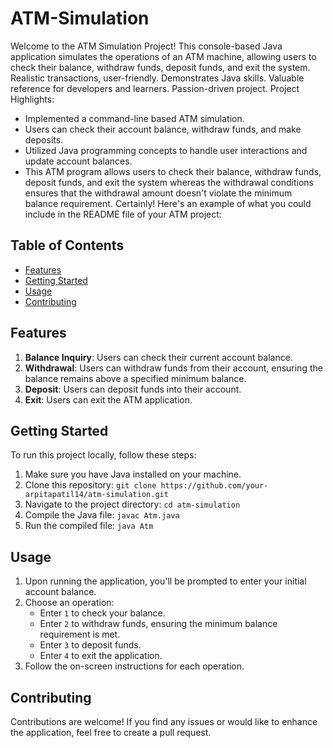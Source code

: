 # ATM-Simulation
Welcome to the ATM Simulation Project! This console-based Java application simulates the operations of an ATM machine, allowing users to check their balance, withdraw funds, deposit funds, and exit the system. Realistic transactions, user-friendly. Demonstrates Java skills. Valuable reference for developers and learners. Passion-driven project.
Project Highlights:
- Implemented a command-line based ATM simulation.
- Users can check their account balance, withdraw funds, and make deposits.
- Utilized Java programming concepts to handle user interactions and update account balances.
- This ATM program allows users to check their balance, withdraw funds, deposit funds, and exit the system whereas the withdrawal conditions  ensures that the withdrawal amount doesn't violate the minimum balance requirement.
Certainly! Here's an example of what you could include in the README file of your ATM project:

## Table of Contents

- [Features](#features)
- [Getting Started](#getting-started)
- [Usage](#usage)
- [Contributing](#contributing)


## Features

1. **Balance Inquiry**: Users can check their current account balance.
2. **Withdrawal**: Users can withdraw funds from their account, ensuring the balance remains above a specified minimum balance.
3. **Deposit**: Users can deposit funds into their account.
4. **Exit**: Users can exit the ATM application.

## Getting Started

To run this project locally, follow these steps:

1. Make sure you have Java installed on your machine.
2. Clone this repository: `git clone https://github.com/your-arpitapatil14/atm-simulation.git`
3. Navigate to the project directory: `cd atm-simulation`
4. Compile the Java file: `javac Atm.java`
5. Run the compiled file: `java Atm`

## Usage

1. Upon running the application, you'll be prompted to enter your initial account balance.
2. Choose an operation:
   - Enter `1` to check your balance.
   - Enter `2` to withdraw funds, ensuring the minimum balance requirement is met.
   - Enter `3` to deposit funds.
   - Enter `4` to exit the application.
3. Follow the on-screen instructions for each operation.

## Contributing

Contributions are welcome! If you find any issues or would like to enhance the application, feel free to create a pull request.
